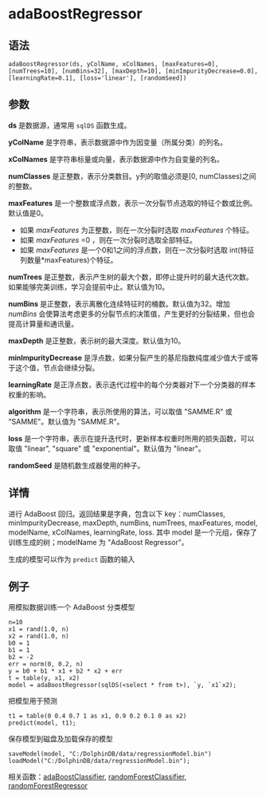 # adaBoostRegressor

## 语法

`adaBoostRegressor(ds, yColName, xColNames,
[maxFeatures=0], [numTrees=10], [numBins=32], [maxDepth=10],
[minImpurityDecrease=0.0], [learningRate=0.1], [loss='linear'],
[randomSeed])`

## 参数

**ds** 是数据源，通常用 `sqlDS` 函数生成。

**yColName** 是字符串，表示数据源中作为因变量（所属分类）的列名。

**xColNames** 是字符串标量或向量，表示数据源中作为自变量的列名。

**numClasses** 是正整数，表示分类数目。y列的取值必须是[0, numClasses)之间的整数。

**maxFeatures** 是一个整数或浮点数，表示一次分裂节点选取的特征个数或比例。默认值是0。

* 如果 *maxFeatures* 为正整数，则在一次分裂时选取
  *maxFeatures* 个特征。
* 如果 *maxFeatures* =0 ，则在一次分裂时选取全部特征。
* 如果 *maxFeatures* 是一个0和1之间的浮点数，则在一次分裂时选取
  int(特征列数量\*maxFeatures)个特征。

**numTrees** 是正整数，表示产生树的最大个数，即停止提升时的最大迭代次数。如果能够完美训练，学习会提前中止。默认值为10。

**numBins** 是正整数，表示离散化连续特征时的桶数。默认值为32。增加 *numBins*
会使算法考虑更多的分裂节点的决策值，产生更好的分裂结果，但也会提高计算量和通讯量。

**maxDepth** 是正整数，表示树的最大深度。默认值为10。

**minImpurityDecrease** 是浮点数，如果分裂产生的基尼指数纯度减少值大于或等于这个值，节点会继续分裂。

**learningRate** 是正浮点数，表示迭代过程中的每个分类器对下一个分类器的样本权重的影响。

**algorithm** 是一个字符串，表示所使用的算法，可以取值 "SAMME.R" 或 "SAMME"。默认值为 "SAMME.R"。

**loss** 是一个字符串，表示在提升迭代时，更新样本权重时所用的损失函数，可以取值 "linear", "square" 或
"exponential"。默认值为 "linear"。

**randomSeed** 是随机数生成器使用的种子。

## 详情

进行 AdaBoost 回归。返回结果是字典，包含以下 key：numClasses, minImpurityDecrease,
maxDepth, numBins, numTrees, maxFeatures, model, modelName, xColNames, learningRate,
loss. 其中 model 是一个元组，保存了训练生成的树；modelName 为 "AdaBoost Regressor"。

生成的模型可以作为 `predict` 函数的输入

## 例子

用模拟数据训练一个 AdaBoost 分类模型

```
n=10
x1 = rand(1.0, n)
x2 = rand(1.0, n)
b0 = 1
b1 = 1
b2 = -2
err = norm(0, 0.2, n)
y = b0 + b1 * x1 + b2 * x2 + err
t = table(y, x1, x2)
model = adaBoostRegressor(sqlDS(<select * from t>), `y, `x1`x2);
```

把模型用于预测

```
t1 = table(0 0.4 0.7 1 as x1, 0.9 0.2 0.1 0 as x2)
predict(model, t1);
```

保存模型到磁盘及加载保存的模型

```
saveModel(model, "C:/DolphinDB/data/regressionModel.bin")
loadModel("C:/DolphinDB/data/regressionModel.bin");
```

相关函数：[adaBoostClassifier](adaBoostClassifier.html),
[randomForestClassifier](../r/randomForestClassifier.html), [randomForestRegressor](../r/randomForestRegressor.html)

